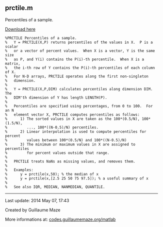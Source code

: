 ## prctile.m ##
Percentiles of a sample.

[Download here](http://guillaumemaze.googlecode.com/svn/trunk/matlab/codes/mcentral/prctile.m)

```
%PRCTILE Percentiles of a sample.
%   Y = PRCTILE(X,P) returns percentiles of the values in X.  P is a scalar
%   or a vector of percent values.  When X is a vector, Y is the same size
%   as P, and Y(i) contains the P(i)-th percentile.  When X is a matrix,
%   the i-th row of Y contains the P(i)-th percentiles of each column of X.
%   For N-D arrays, PRCTILE operates along the first non-singleton
%   dimension.
%
%   Y = PRCTILE(X,P,DIM) calculates percentiles along dimension DIM.  The
%   DIM'th dimension of Y has length LENGTH(P).
%
%   Percentiles are specified using percentages, from 0 to 100.  For an N
%   element vector X, PRCTILE computes percentiles as follows:
%      1) The sorted values in X are taken as the 100*(0.5/N), 100*(1.5/N),
%         ..., 100*((N-0.5)/N) percentiles.
%      2) Linear interpolation is used to compute percentiles for percent
%         values between 100*(0.5/N) and 100*((N-0.5)/N)
%      3) The minimum or maximum values in X are assigned to percentiles
%         for percent values outside that range.
%
%   PRCTILE treats NaNs as missing values, and removes them.
%
%   Examples:
%      y = prctile(x,50); % the median of x
%      y = prctile(x,[2.5 25 50 75 97.5]); % a useful summary of x
%
%   See also IQR, MEDIAN, NANMEDIAN, QUANTILE.
```

---

Last update: 2014 May 07, 17:43

Created by Guillaume Maze

More informations at: [codes.guillaumemaze.org/matlab](http://codes.guillaumemaze.org/matlab)
